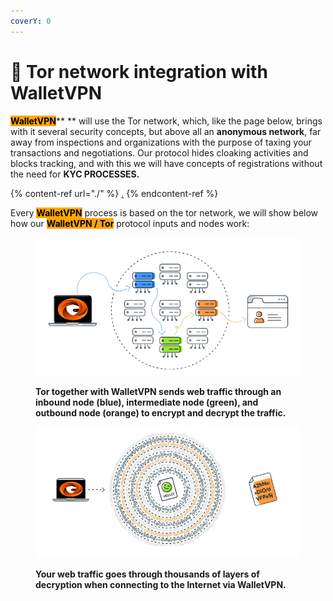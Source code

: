 ```yaml
---
coverY: 0
---
```


# 🔸 Tor network integration with WalletVPN

<mark style="background-color:orange;">**WalletVPN**</mark>** ** will use the Tor network, which, like the page below, brings with it several security concepts, but above all an **anonymous network**, far away from inspections and organizations with the purpose of taxing your transactions and negotiations. Our protocol hides cloaking activities and blocks tracking, and with this we will have concepts of registrations without the need for **KYC PROCESSES.**

{% content-ref url="./" %}
[.](./)
{% endcontent-ref %}

Every <mark style="background-color:orange;">**WalletVPN**</mark> process is based on the tor network, we will show below how our <mark style="background-color:orange;">**WalletVPN / Tor**</mark> protocol inputs and nodes work:

<figure><img src="../../.gitbook/assets/1-removebg-preview.png" alt=""><figcaption><p><strong>Tor together with WalletVPN sends web traffic through an inbound node (blue), intermediate node (green), and outbound node (orange) to encrypt and decrypt the traffic.</strong></p></figcaption></figure>

<figure><img src="../../.gitbook/assets/2-removebg-preview.png" alt=""><figcaption><p><strong>Your web traffic goes through thousands of layers of decryption when connecting to the Internet via WalletVPN.</strong></p></figcaption></figure>




